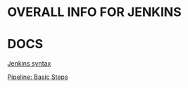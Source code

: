 # OVERALL INFO FOR JENKINS

# DOCS

[Jenkins syntax](https://www.jenkins.io/doc/book/pipeline/syntax/)

[Pipeline: Basic Steps](https://www.jenkins.io/doc/pipeline/steps/workflow-basic-steps/)

